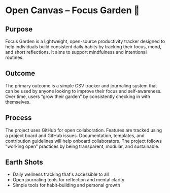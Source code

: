 # Open Canvas – Focus Garden 🌿

## Purpose
Focus Garden is a lightweight, open-source productivity tracker designed to help individuals build consistent daily habits by tracking their focus, mood, and short reflections. It aims to support mindfulness and intentional routines.

## Outcome
The primary outcome is a simple CSV tracker and journaling system that can be used by anyone looking to improve their focus and self-awareness. Over time, users “grow their garden” by consistently checking in with themselves.

## Process
The project uses GitHub for open collaboration. Features are tracked using a project board and GitHub issues. Documentation, templates, and contribution guidelines will help onboard collaborators. The project follows “working open” practices by being transparent, modular, and sustainable.

## Earth Shots
- Daily wellness tracking that's accessible to all
- Open journaling tools for reflection and mental clarity
- Simple tools for habit-building and personal growth
